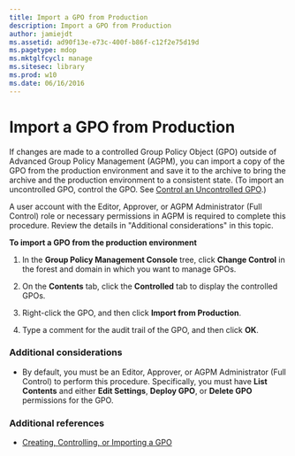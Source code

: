 ```yaml
---
title: Import a GPO from Production
description: Import a GPO from Production
author: jamiejdt
ms.assetid: ad90f13e-e73c-400f-b86f-c12f2e75d19d
ms.pagetype: mdop
ms.mktglfcycl: manage
ms.sitesec: library
ms.prod: w10
ms.date: 06/16/2016
---
```



# Import a GPO from Production


If changes are made to a controlled Group Policy Object (GPO) outside of Advanced Group Policy Management (AGPM), you can import a copy of the GPO from the production environment and save it to the archive to bring the archive and the production environment to a consistent state. (To import an uncontrolled GPO, control the GPO. See [Control an Uncontrolled GPO](control-an-uncontrolled-gpo-agpm30ops.md).)

A user account with the Editor, Approver, or AGPM Administrator (Full Control) role or necessary permissions in AGPM is required to complete this procedure. Review the details in "Additional considerations" in this topic.

**To import a GPO from the production environment**

1.  In the **Group Policy Management Console** tree, click **Change Control** in the forest and domain in which you want to manage GPOs.

2.  On the **Contents** tab, click the **Controlled** tab to display the controlled GPOs.

3.  Right-click the GPO, and then click **Import from Production**.

4.  Type a comment for the audit trail of the GPO, and then click **OK**.

### Additional considerations

-   By default, you must be an Editor, Approver, or AGPM Administrator (Full Control) to perform this procedure. Specifically, you must have **List Contents** and either **Edit Settings**, **Deploy GPO**, or **Delete GPO** permissions for the GPO.

### Additional references

-   [Creating, Controlling, or Importing a GPO](creating-controlling-or-importing-a-gpo-editor-agpm30ops.md)

 

 





